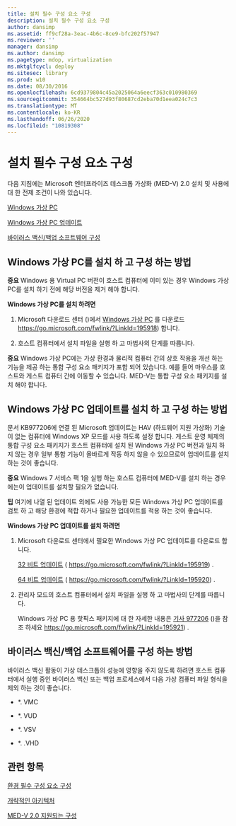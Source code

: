 ```yaml
---
title: 설치 필수 구성 요소 구성
description: 설치 필수 구성 요소 구성
author: dansimp
ms.assetid: ff9cf28a-3eac-4b6c-8ce9-bfc202f57947
ms.reviewer: ''
manager: dansimp
ms.author: dansimp
ms.pagetype: mdop, virtualization
ms.mktglfcycl: deploy
ms.sitesec: library
ms.prod: w10
ms.date: 08/30/2016
ms.openlocfilehash: 6cd9379804c45a2025064a6eecf363c010980369
ms.sourcegitcommit: 354664bc527d93f80687cd2eba70d1eea024c7c3
ms.translationtype: MT
ms.contentlocale: ko-KR
ms.lasthandoff: 06/26/2020
ms.locfileid: "10819308"
---
```

# 설치 필수 구성 요소 구성


다음 지침에는 Microsoft 엔터프라이즈 데스크톱 가상화 (MED-V) 2.0 설치 및 사용에 대 한 전제 조건이 나와 있습니다.

[Windows 가상 PC](#bkmk-howtoinstallandconfiguremicrosoftvirtualpc7)

[Windows 가상 PC 업데이트](#bkmk-howtoinstallandconfiguremicrosoftvirtualpc7update)

[바이러스 백신/백업 소프트웨어 구성](#bkmk-antivirusbackupsoftwareconfiguration)

## <a href="" id="bkmk-howtoinstallandconfiguremicrosoftvirtualpc7"></a>Windows 가상 PC를 설치 하 고 구성 하는 방법


**중요**  Windows 용 Virtual PC 버전이 호스트 컴퓨터에 이미 있는 경우 Windows 가상 PC를 설치 하기 전에 해당 버전을 제거 해야 합니다.

 

**Windows 가상 PC를 설치 하려면**

1.  Microsoft 다운로드 센터 ()에서 [Windows 가상 PC](https://go.microsoft.com/fwlink/?LinkId=195918) 를 다운로드 https://go.microsoft.com/fwlink/?LinkId=195918) 합니다.

2.  호스트 컴퓨터에서 설치 파일을 실행 하 고 마법사의 단계를 따릅니다.

**중요**  Windows 가상 PC에는 가상 환경과 물리적 컴퓨터 간의 상호 작용을 개선 하는 기능을 제공 하는 통합 구성 요소 패키지가 포함 되어 있습니다. 예를 들어 마우스를 호스트와 게스트 컴퓨터 간에 이동할 수 있습니다. MED-V는 통합 구성 요소 패키지를 설치 해야 합니다.

 

## <a href="" id="bkmk-howtoinstallandconfiguremicrosoftvirtualpc7update"></a>Windows 가상 PC 업데이트를 설치 하 고 구성 하는 방법


문서 KB977206에 연결 된 Microsoft 업데이트는 HAV (하드웨어 지원 가상화) 기술이 없는 컴퓨터에 Windows XP 모드를 사용 하도록 설정 합니다. 게스트 운영 체제의 통합 구성 요소 패키지가 호스트 컴퓨터에 설치 된 Windows 가상 PC 버전과 일치 하지 않는 경우 일부 통합 기능이 올바르게 작동 하지 않을 수 있으므로이 업데이트를 설치 하는 것이 좋습니다.

**중요**  Windows 7 서비스 팩 1을 실행 하는 호스트 컴퓨터에 MED-V를 설치 하는 경우에는이 업데이트를 설치할 필요가 없습니다.

 

**팁**  여기에 나열 된 업데이트 외에도 사용 가능한 모든 Windows 가상 PC 업데이트를 검토 하 고 해당 환경에 적합 하거나 필요한 업데이트를 적용 하는 것이 좋습니다.

 

**Windows 가상 PC 업데이트를 설치 하려면**

1.  Microsoft 다운로드 센터에서 필요한 Windows 가상 PC 업데이트를 다운로드 합니다.

    [32 비트 업데이트](https://go.microsoft.com/fwlink/?LinkId=195919) ( https://go.microsoft.com/fwlink/?LinkId=195919) .

    [64 비트 업데이트](https://go.microsoft.com/fwlink/?LinkId=195920) ( https://go.microsoft.com/fwlink/?LinkId=195920) .

2.  관리자 모드의 호스트 컴퓨터에서 설치 파일을 실행 하 고 마법사의 단계를 따릅니다.

    Windows 가상 PC 용 핫픽스 패키지에 대 한 자세한 내용은 [기사 977206](https://go.microsoft.com/fwlink/?LinkId=195921) ()을 참조 하세요 https://go.microsoft.com/fwlink/?LinkId=195921) .

## <a href="" id="bkmk-antivirusbackupsoftwareconfiguration"></a>바이러스 백신/백업 소프트웨어를 구성 하는 방법


바이러스 백신 활동이 가상 데스크톱의 성능에 영향을 주지 않도록 하려면 호스트 컴퓨터에서 실행 중인 바이러스 백신 또는 백업 프로세스에서 다음 가상 컴퓨터 파일 형식을 제외 하는 것이 좋습니다.

-   \*. VMC

-   \*. VUD

-   \*. VSV

-   \*. .VHD

## 관련 항목


[환경 필수 구성 요소 구성](configure-environment-prerequisites.md)

[개략적인 아키텍처](high-level-architecturemedv2.md)

[MED-V 2.0 지원되는 구성](med-v-20-supported-configurations.md)

 

 





